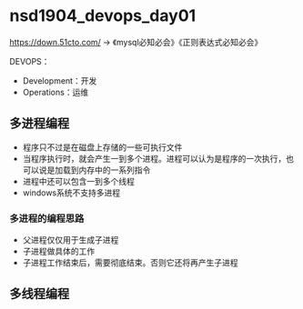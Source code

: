# nsd1904_devops_day01

https://down.51cto.com/ -> 《mysql必知必会》《正则表达式必知必会》

DEVOPS：

- Development：开发
- Operations：运维

## 多进程编程

- 程序只不过是在磁盘上存储的一些可执行文件
- 当程序执行时，就会产生一到多个进程。进程可以认为是程序的一次执行，也可以说是加载到内存中的一系列指令
- 进程中还可以包含一到多个线程
- windows系统不支持多进程

### 多进程的编程思路

- 父进程仅仅用于生成子进程
- 子进程做具体的工作
- 子进程工作结束后，需要彻底结束。否则它还将再产生子进程

## 多线程编程














